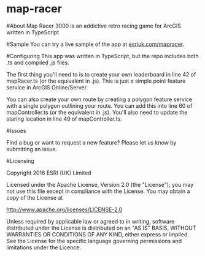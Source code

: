 # map-racer
#About
Map Racer 3000 is an addictive retro racing game for ArcGIS written in TypeScript 

#Sample
You can try a live sample of the app at [esriuk.com/mapracer](http://esriuk.com/mapracer).

#Configuring
This app was written in TypeScript, but the repo includes both .ts and compiled .js files. 

The first thing you'll need to is to create your own leaderboard in line 42 of mapRacer.ts (or the equivalent in .js). This is just a simple point feature service in ArcGIS Online/Server.

You can also create your own route by creating a polygon feature service with a single polygon outlining your route. You can add this into line 60 of mapController.ts (or the equivalent in .js). You'll also need to update the staring location in line 49 of mapController.ts.

#Issues

Find a bug or want to request a new feature? Please let us know by submitting an issue.

#Licensing

Copyright 2016 ESRI (UK) Limited

Licensed under the Apache License, Version 2.0 (the "License"); you may not use this file except in compliance with the License. You may obtain a copy of the License at

http://www.apache.org/licenses/LICENSE-2.0

Unless required by applicable law or agreed to in writing, software distributed under the License is distributed on an "AS IS" BASIS, WITHOUT WARRANTIES OR CONDITIONS OF ANY KIND, either express or implied. See the License for the specific language governing permissions and limitations under the Licence.